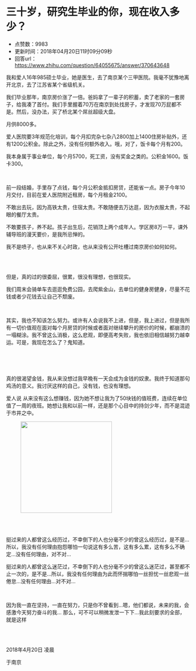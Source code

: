 # 三十岁，研究生毕业的你，现在收入多少？
- 点赞数：9983
- 更新时间：2018年04月20日11时09分09秒
- 回答url：https://www.zhihu.com/question/64055675/answer/370643648
<body>
 <p data-pid="3dNheK8D">我和爱人16年985硕士毕业，她是医生，去了南京某个三甲医院。我毫不犹豫地离开北京，去了江苏省某个省级机关。</p>
 <p data-pid="FNcPf9nY">我们毕业那年，南京房价涨了一倍。爸妈拿了一辈子的积蓄，卖了老家的一套房子，给我凑了首付。我们手里握着70万在南京到处找房子，才发现70万屁都不是。然后，没办法，买了桥北某个屌丝超级大盘。</p>
 <p data-pid="JROfBxF-">月供8000多。</p>
 <p data-pid="pNTqSeG8">爱人医院要3年规范化培训，每个月扣完杂七杂八2800加上1400住房补贴外，还有1200公积金。除此之外，没有任何额外收入。哦，对了，饭卡每个月有200。</p>
 <p data-pid="0Pu6tF5W">我本身属于事业单位，每个月5700，死工资，没有奖金之类的。公积金1600。饭卡300。</p>
 <br>
 <p data-pid="JrlwCJuv">前一段结婚，手里存了点钱，每个月公积金抵扣房贷，还能省一点。房子今年10月交付，目前在爱人医院附近租房，每个月租金2100。</p>
 <p data-pid="T8O_Ltp6">不敢出去玩，因为高铁太贵，住宿太贵。不敢随便去万达逛，因为衣服太贵，不起眼的餐厅太贵。</p>
 <p data-pid="hiyM7sJS">不敢要孩子，养不起。孩子出生后，花销顶上两个成年人。学区房8万一平，课外辅导班的漫天要价，是我所忌惮的。</p>
 <p data-pid="yZLJkSHu">我不是喷子，也从来不关心时政，也从来没有公开吐槽过南京房价如何如何。</p>
 <br>
 <br>
 <p data-pid="KECE6WvU">但是，真的过的很委屈，很累，很没有理想，也很现实。</p>
 <p data-pid="-xpUnmg2">我们周末会骑单车去逛逛免费公园，去爬紫金山，去单位的健身房健身，尽量不花钱或者少花钱去让自己不颓废。</p>
 <br>
 <p data-pid="GwIZSCVv">其实，我也不知该怎么努力。或许有人会说我不上进，但是，我上进过，但是我所有一切价值观在面对每个月房贷的时候或者面对继续攀升的房价的时候，都崩溃的一塌糊涂。我不曾这么消极，这么悲观，即便高考失败，我也依旧相信越努力越幸运。可是，我现在怎么了？鬼知道。</p>
 <br>
 <br>
 <br>
 <p data-pid="SffaoX8A">真的很渴望金钱，我从来没想过我早晚有一天会成为金钱的奴隶。我终于知道那句鸡汤的意义。我讨厌这样的自己，没有钱，也没有理想。</p>
 <p data-pid="XyEHeIQA">爱人说 从来没有这么想赚钱，因为她不想让我为了50块钱的值班费，连续在单位值了一周的夜班。她想让我和以前一样，还是那个心目中的持剑少年，而不是混迹于市井之中。</p>
 <figure>
  <img data-rawheight="250" src="https://pic1.zhimg.com/50/v2-45c6229d763b863f91bcddc0f0febc22_720w.jpg?source=1940ef5c" data-rawwidth="250" data-original-token="v2-45c6229d763b863f91bcddc0f0febc22" class="content_image" width="250">
 </figure>
 <br>
 <br>
 <p data-pid="7NcxlnrZ">挺过来的人都曾这么经历过，不幸倒下的人也分毫不少的曾这么经历过，是不是…所以，我没有任何理由抱怨哪怕一句说这有多么苦，这有多么累，这有多么不确定…没有任何理由，对不对…</p>
 <p data-pid="KedPNHBr">挺过来的人都曾这么迷茫过，不幸倒下的人也分毫不少的曾这么迷茫过，甚至都不止一次的，是不是…所以，我没有任何理由为此而怀揣哪怕一丝担忧一丝悲观一丝倦怠…没有任何理由…对不对…</p>
 <br>
 <p data-pid="D3QdY8Yx">因为我一直在坚持，一直在努力，只是你不曾看到…嗯，他们都说，未来的我，会感激今天努力奋斗的我… 那么，可不可以稍微发泄一下下…我此刻要求的全部，就是这样</p>
 <br>
 <br>
 <p data-pid="ua-HP1EB">2018年4月20日 凌晨</p>
 <p data-pid="7jkwYn7U">于南京</p>
</body>
